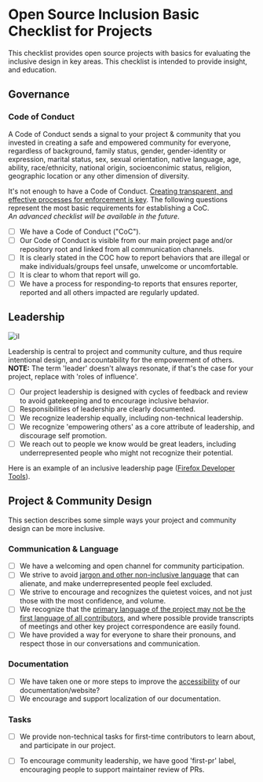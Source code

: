 # Open Source Inclusion Basic Checklist for Projects


This checklist provides open source projects with basics for evaluating the inclusive design in key areas.  This checklist is intended to provide insight, and education.

## Governance

### Code of Conduct
A Code of Conduct sends a signal to your project & community that you invested in creating a safe and empowered community for everyone, regardless of background, family status, gender, gender-identity or expression, marital status, sex, sexual orientation, native language, age, ability, race/ethnicity, national origin, socioenconimic status, religion, geographic location or any other dimension of diversity.

It's not enough to have a Code of Conduct. [Creating transparent, and effective processes for enforcement is key](https://medium.com/mozilla-open-innovation/how-were-making-code-of-conduct-enforcement-real-and-scaling-it-3e382cf94415).  The following questions represent the most basic requirements for establishing a CoC.  
*An advanced checklist will be available in the future*.


- [ ] We have a Code of Conduct ("CoC").
- [ ] Our Code of Conduct is visible from our main project page and/or repository root and linked from all communication channels.
- [ ] It is clearly stated in the COC how to report behaviors that are illegal or make individuals/groups feel unsafe, unwelcome or uncomfortable.
- [ ] It is clear to whom that report will go.
- [ ] We have a process for responding-to reports that ensures reporter, reported and all others impacted are regularly updated.

## Leadership

![il](https://mozilla.github.io/maintainer-cohort/img/il.png)

Leadership is central to project and community culture, and thus require intentional design, and accountability for the empowerment of others. 
**NOTE:** The term 'leader' doesn't always resonate, if that's the case for your project, replace with 'roles of influence'.

- [ ] Our project leadership is designed with cycles of feedback and review to avoid gatekeeping and to encourage inclusive behavior.
- [ ] Responsibilities of leadership are clearly documented.
- [ ] We recognize leadership equally, including non-technical leadership.
- [ ] We recognize 'empowering others' as a core attribute of leadership, and discourage self promotion.
- [ ] We reach out to people we know would be great leaders, including underrepresented people who might not recognize their potential.

Here is an example of an inclusive leadership page ([Firefox Developer Tools](https://github.com/firefox-devtools/debugger/blob/aa827095d86475f816017ff35d6f9c2e83cf7b9b/docs/community-team.md)).

## Project & Community Design
This section describes some simple ways your project and community design can be more inclusive.  

### Communication & Language
- [ ] We have a welcoming and open channel for community participation.
- [ ] We strive to avoid [jargon and other non-inclusive language](https://open.buffer.com/inclusive-language-tech/) that can alienate, and make underrepresented people feel excluded.
- [ ] We strive to encourage and recognizes the quietest voices, and not just those with the most confidence, and volume.
- [ ] We recognize that the [primary language of the project may not be the first language of all contributors](https://docs.openstack.org/doc-contrib-guide/non-native-english-speakers.html), and where possible provide transcripts of meetings and other key project correspondence are easily found.
- [ ] We have provided a way for everyone to share their pronouns, and respect those in our conversations and communication.

### Documentation
- [ ] We have taken one or more steps to improve the [accessibility](https://www.comprend.com/blog/2017/test-your-websites-accessibility/) of our documentation/website?  
- [ ] We encourage and support localization of our documentation.

### Tasks
- [ ] We provide non-technical tasks for first-time contributors to learn about, and participate in our project.
- [ ] To encourage community leadership, we have good 'first-pr' label, encouraging people to support maintainer review of PRs.

